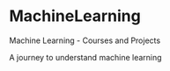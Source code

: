 # MachineLearning
Machine Learning - Courses and Projects

A journey to understand machine learning
